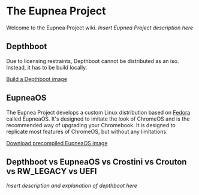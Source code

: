 # The Eupnea Project

Welcome to the Eupnea Project wiki.
*Insert Eupnea Project description here*

## Depthboot

Due to licensing restraints, Depthboot cannot be distributed as an iso. Instead, it has to be build locally.

[Build a Depthboot image](/depthboot-pages/requirements.md)

## EupneaOS

The Eupnea Project develops a custom Linux distribution based on [Fedora](https://getfedora.org/) called EupneaOS. It's
designed to imitate the look of ChromeOS and is the recommended way of upgrading your Chromebook. It is designed to
replicate most features of ChromeOS, but without any limitations.

[Download precompiled EupneaOS image](https://eupnea-linux.github.io)

## Depthboot vs EupneaOS vs Crostini vs Crouton vs RW_LEGACY vs UEFI

*Insert description and explanation of depthboot here*